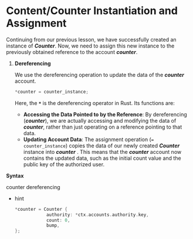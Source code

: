 # Content/**Counter Instantiation and Assignment**

Continuing from our previous lesson, we have successfully created an instance of ***Counter***. Now, we need to assign this new instance to the previously obtained reference to the account ***counter***.

1. **Dereferencing**
    
    We use the dereferencing operation to update the data of the ***counter*** account.
    
    ```rust
    *counter = counter_instance;
    ```
    
    Here, the **`*`** is the dereferencing operator in Rust. Its functions are:
    
    - **Accessing the Data Pointed to by the Reference**: By dereferencing (***counter***), we are actually accessing and modifying the data of ***counter***, rather than just operating on a reference pointing to that data.
    - **Updating Account Data**: The assignment operation (`= counter_instance`) copies the data of our newly created ***Counter*** instance into ***counter*** . This means that the ***counter*** account now contains the updated data, such as the initial count value and the public key of the authorized user.

**Syntax**

counter dereferencing

- hint
    
    ```rust
    *counter = Counter {
                authority: *ctx.accounts.authority.key,
                count: 0,
                bump,
    };
    ```